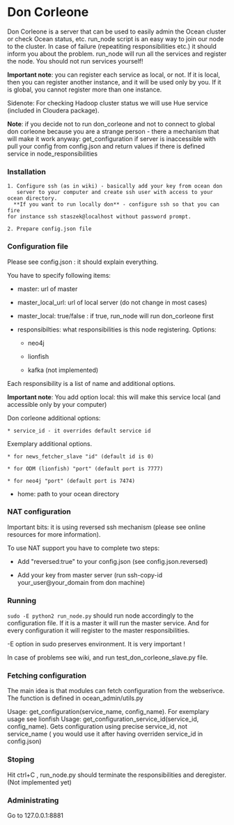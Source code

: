 # Don Corleone

Don Corleone is a server that can be used to easily admin the Ocean cluster
or check Ocean status, etc. run_node script is an easy way to join our node
to the cluster. In case of failure (repeatiting responsibilities etc.) it
should inform you about the problem. run_node will run all the services and register the node.
You should not run services yourself!

**Important note**: you can register each service as local, or not. If it is local, then you can
register another instance, and it will be used only by you. If it is global, you cannot
register more than one instance.

Sidenote: For checking Hadoop cluster status we will use Hue service (included in Cloudera package).

**Note**: if you decide not to run don_corleone and not to connect to global
don corleone because you are a strange person - there a mechanism that will
make it work anyway: get_configuration if server is inaccessible with pull your
config from config.json and return values if there is defined service in
node_responsibilities

### Installation

    1. Configure ssh (as in wiki) - basically add your key from ocean don
       server to your computer and create ssh user with access to your ocean directory.
      **If you want to run locally don** - configure ssh so that you can fire
    for instance ssh staszek@localhost without password prompt.

    2. Prepare config.json file

### Configuration file

Please see config.json : it should explain everything.

You have to specify following items:

* master: url of master

* master_local_url: url of local server (do not change in most cases)

* master_local: true/false : if true, run_node will run don_corleone first

* responsibilties: what responsibilities is this node registering. Options:

    * neo4j

    * lionfish

    * kafka (not implemented)

Each responsibility is a list of name and additional options.

**Important note**: You add option local: this will make this service local (and accessible only by your computer)

Don corleone additional options:
    
    * service_id - it overrides default service id

Exemplary additional options.

    * for news_fetcher_slave "id" (default id is 0)

    * for ODM (lionfish) "port" (default port is 7777)

    * for neo4j "port" (default port is 7474)

* home: path to your ocean directory

<few others >

### NAT configuration

Important bits: it is using reversed ssh mechanism (please see online resources
for more information). 

To use NAT support you have to complete two steps:

* Add "reversed:true" to your config.json (see config.json.reversed)

* Add your key from master server (run ssh-copy-id your_user@your_domain from
  don machine)

### Running
`sudo -E python2 run_node.py` should run node accordingly to the configuration file. If it is
a master it will run the master service. And for every configuration it will register
to the master responsibilities.

-E option in sudo preserves environment. It is very important !

In case of problems see wiki, and run test_don_corleone_slave.py file.

### Fetching configuration

The main idea is that modules can fetch configuration from the webserivce. The function
is defined in ocean_admin/utils.py

Usage: get_configuration(service_name, config_name). For exemplary usage see lionfish
Usage: get_configuration_service_id(service_id, config_name). Gets configuration using precise service_id, not service_name (
you would use it after having overriden service_id in config.json)

### Stoping

Hit ctrl+C , run_node.py should terminate the responsibilities and deregister. (Not implemented yet)

### Administrating

Go to 127.0.0.1:8881
